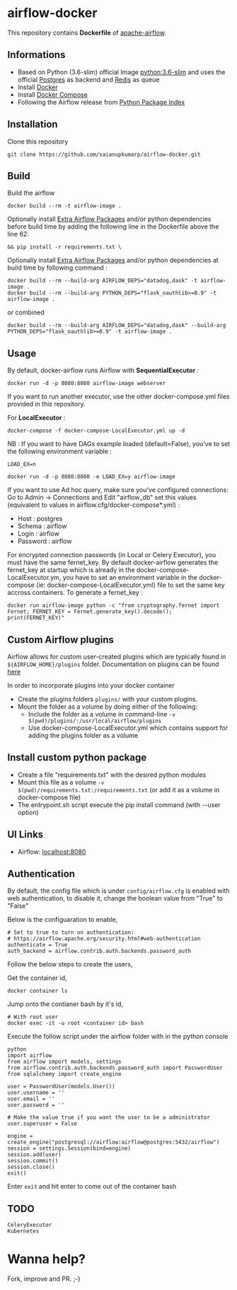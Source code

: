 # airflow-docker

This repository contains **Dockerfile** of [apache-airflow](https://github.com/apache/airflow).

## Informations

* Based on Python (3.6-slim) official Image [python:3.6-slim](https://hub.docker.com/_/python/) and uses the official [Postgres](https://hub.docker.com/_/postgres/) as backend and [Redis](https://hub.docker.com/_/redis/) as queue
* Install [Docker](https://www.docker.com/)
* Install [Docker Compose](https://docs.docker.com/compose/install/)
* Following the Airflow release from [Python Package Index](https://pypi.python.org/pypi/apache-airflow)

## Installation

Clone this repository

    git clone https://github.com/saianupkumarp/airflow-docker.git

## Build

Build the airflow

    docker build --rm -t airflow-image .

Optionally install [Extra Airflow Packages](https://airflow.incubator.apache.org/installation.html#extra-package) and/or python dependencies before build time by adding the following line in the Dockerfile above the line 62:

    && pip install -r requirements.txt \

Optionally install [Extra Airflow Packages](https://airflow.incubator.apache.org/installation.html#extra-package) and/or python dependencies at build time by following command :

    docker build --rm --build-arg AIRFLOW_DEPS="datadog,dask" -t airflow-image .
    docker build --rm --build-arg PYTHON_DEPS="flask_oauthlib>=0.9" -t airflow-image .

or combined

    docker build --rm --build-arg AIRFLOW_DEPS="datadog,dask" --build-arg PYTHON_DEPS="flask_oauthlib>=0.9" -t airflow-image .

## Usage

By default, docker-airflow runs Airflow with **SequentialExecutor** :

    docker run -d -p 8080:8080 airflow-image webserver

If you want to run another executor, use the other docker-compose.yml files provided in this repository.

For **LocalExecutor** :

    docker-compose -f docker-compose-LocalExecutor.yml up -d

NB : If you want to have DAGs example loaded (default=False), you've to set the following environment variable :

`LOAD_EX=n`

    docker run -d -p 8080:8080 -e LOAD_EX=y airflow-image

If you want to use Ad hoc query, make sure you've configured connections:
Go to Admin -> Connections and Edit "airflow_db" set this values (equivalent to values in airflow.cfg/docker-compose*.yml) :
- Host : postgres
- Schema : airflow
- Login : airflow
- Password : airflow

For encrypted connection passwords (in Local or Celery Executor), you must have the same fernet_key. By default docker-airflow generates the fernet_key at startup which is already in the docker-compose-LocalExecutor.ym, you have to set an environment variable in the docker-compose (ie: docker-compose-LocalExecutor.yml) file to set the same key accross containers. To generate a fernet_key :

    docker run airflow-image python -c "from cryptography.fernet import Fernet; FERNET_KEY = Fernet.generate_key().decode(); print(FERNET_KEY)"

## Custom Airflow plugins

Airflow allows for custom user-created plugins which are typically found in `${AIRFLOW_HOME}/plugins` folder. Documentation on plugins can be found [here](https://airflow.apache.org/plugins.html)

In order to incorporate plugins into your docker container
- Create the plugins folders `plugins/` with your custom plugins.
- Mount the folder as a volume by doing either of the following:
    - Include the folder as a volume in command-line `-v $(pwd)/plugins/:/usr/local/airflow/plugins`
    - Use docker-compose-LocalExecutor.yml which contains support for adding the plugins folder as a volume

## Install custom python package

- Create a file "requirements.txt" with the desired python modules
- Mount this file as a volume `-v $(pwd)/requirements.txt:/requirements.txt` (or add it as a volume in docker-compose file)
- The entrypoint.sh script execute the pip install command (with --user option)

## UI Links

- Airflow: [localhost:8080](http://localhost:8080/)


## Authentication

By default, the config file which is under `config/airflow.cfg` is enabled with web authentication, to disable it, change the boolean value from "True" to "False"

Below is the configuaration to enable,

    # Set to true to turn on authentication:
    # https://airflow.apache.org/security.html#web-authentication
    authenticate = True
    auth_backend = airflow.contrib.auth.backends.password_auth

Follow the below steps to create the users,

Get the container id,

    docker container ls

Jump onto the contianer bash by it's id,

    # With root user
    docker exec -it -u root <container id> bash

Execute the follow script under the airflow folder with in the python console

    python
    import airflow
    from airflow import models, settings
    from airflow.contrib.auth.backends.password_auth import PasswordUser
    from sqlalchemy import create_engine

    user = PasswordUser(models.User())
    user.username = ''
    user.email = ''
    user.password = ''

    # Make the value true if you want the user to be a administrator
    user.superuser = False

    engine = create_engine("postgresql://airflow:airflow@postgres:5432/airflow")
    session = settings.Session(bind=engine)
    session.add(user)
    session.commit()
    session.close()
    exit()

Enter `exit` and hit enter to come out of the container bash

## TODO

    CeleryExecutor
    Kubernetes

# Wanna help?

Fork, improve and PR. ;-)
